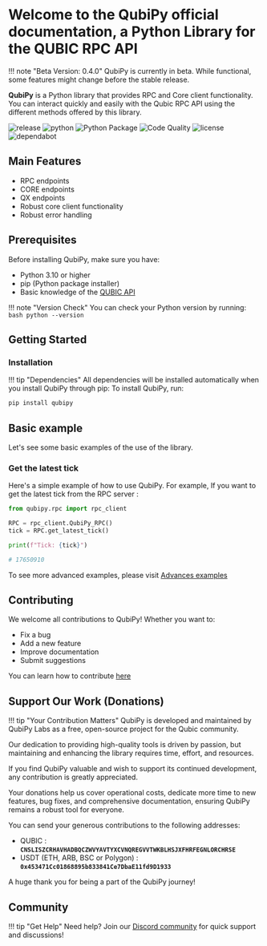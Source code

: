 # Welcome to the **QubiPy** official documentation, a Python Library for the QUBIC RPC API

!!! note "Beta Version: 0.4.0"
    QubiPy is currently in beta. While functional, some features might change before the stable release.

**QubiPy** is a Python library that provides RPC and Core client functionality. You can interact quickly and easily with the Qubic RPC API using the different methods offered by this library.

![release](https://img.shields.io/badge/release-v0.4.0--beta-blue)
![python](https://img.shields.io/badge/python-3.10_%7C_3.11_%7C_3.12-blue)
![Python Package](https://github.com/QubiPy-Labs/QubiPy/actions/workflows/python-package.yml/badge.svg)
![Code Quality](https://github.com/QubiPy-Labs/QubiPy/actions/workflows/pylint.yml/badge.svg)
![license](https://img.shields.io/badge/license-AGPL--3.0-orange)
![dependabot](https://img.shields.io/badge/dependabot-enabled-025e8c)

## Main Features
* RPC endpoints
* CORE endpoints
* QX endpoints
* Robust core client functionality
* Robust error handling

## Prerequisites
Before installing QubiPy, make sure you have:

* Python 3.10 or higher
* pip (Python package installer)
* Basic knowledge of the [QUBIC API](https://docs.qubic.org/api/rpc/)

!!! note "Version Check"
    You can check your Python version by running:
    ```bash
    python --version
    ```

##  Getting Started

### Installation
!!! tip "Dependencies"
    All dependencies will be installed automatically when you install QubiPy through pip:
To install QubiPy, run:

```bash
pip install qubipy
```

## Basic example

Let's see some basic examples of the use of the library.

### Get the latest tick
Here's a simple example of how to use QubiPy. For example, If you want to get the latest tick from the RPC server :

```python
from qubipy.rpc import rpc_client

RPC = rpc_client.QubiPy_RPC()
tick = RPC.get_latest_tick()

print(f"Tick: {tick}")

# 17650910
```

To see more advanced examples, please visit [Advances examples](examples.md)

## Contributing

We welcome all contributions to QubiPy! Whether you want to:

* Fix a bug
* Add a new feature
* Improve documentation
* Submit suggestions

You can learn how to contribute [here](contributing.md)

## Support Our Work (Donations)

!!! tip "Your Contribution Matters"
   QubiPy is developed and maintained by QubiPy Labs as a free, open-source project for the Qubic community. 
   
   Our dedication to providing high-quality tools is driven by passion, but maintaining and enhancing the library requires time, effort, and resources.

   If you find QubiPy valuable and wish to support its continued development, any contribution is greatly appreciated.
   
   Your donations help us cover operational costs, dedicate more time to new features, bug fixes, and comprehensive documentation, ensuring QubiPy remains a robust tool for everyone.

   You can send your generous contributions to the following addresses:

   * QUBIC : **`CNSLISZCRHAVHADBQCZWVYAVTYXCVNQREGVVTWKBLHSJXFHRFEGNLORCHRSE`**
   * USDT (ETH, ARB, BSC or Polygon) : **`0x453471Cc01868895b833841Ce7DbaE11fd9D1933`**

   A huge thank you for being a part of the QubiPy journey!

## Community


!!! tip "Get Help"
    Need help? Join our [Discord community](https://discord.gg/EejFQdQkhG) for quick support and discussions!
